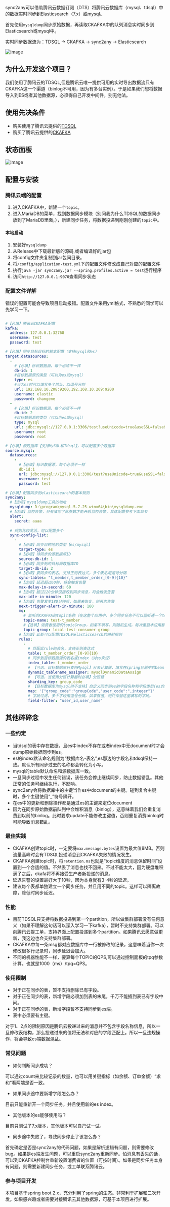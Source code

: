 sync2any可以借助腾讯云数据订阅（DTS）将腾讯云数据库（mysql、tdsql）中的数据实时同步到Elasticsearch（7.x）或mysql。

首先使用`mysqldump`同步原始数据，再读取CKAFKA中的队列消息实时同步到Elasticsearch或mysql中。

实时同步数据流为：TDSQL -> CKAFKA -> sync2any -> Elasticsearch

![image](https://cloud-1251017115.cos.ap-guangzhou.myqcloud.com/CPMS/maintenance/data_flow.png)

## 为什么开发这个项目？
我们使用了腾讯云的TDSQL,但是腾讯云唯一提供可用的实时导出数据流只有CKAFKA这一个渠道（binlog不可用，因为有多台实例）。于是如果我们想将数据导入到ES或者其他数据源，必须得自己开发中间件，别无他法。

## 使用先决条件
- 购买使用了腾讯云提供的[TDSQL](https://cloud.tencent.com/product/dcdb)
- 购买了腾讯云提供的[CKAFKA](https://cloud.tencent.com/product/ckafka)

## 状态面板
![image](https://cloud-1251017115.cos.ap-guangzhou.myqcloud.com/CPMS/maintenance/20200514160657.png)

## 配置与安装
### 腾讯云端的配置
1. 进入CKAFKA中，新建一个`topic`。
2. 进入MariaDB的菜单，找到数据同步模块（别问我为什么TDSQL的数据同步放到了MariaDB里面，），新建同步任务，将数据投递到刚刚创建的`topic`中。
#### 本地启动
1. 安装好`mysqldump`
2. 从Release中下载最新版的源码,或者编译好的jar包
3. 将config文件夹复制到jar包同目录。
4. 将`/config/application-test.yml`下的配置文件修改成自己对应的配置文件
5. 执行`java -jar sync2any.jar --spring.profiles.active = test`运行程序
6. 访问`http://127.0.0.1:9070`查看同步状态

### 配置文件详解
错误的配置可能会导致项目启动报错。配置文件采用yml格式，不熟悉的同学可以先学习一下。
```yaml

#【必填】腾讯云CKAFKA配置
kafka:
  address: 127.0.0.1:32768
  username: test
  password: test

#【必填】同步目标目标的基本配置（支持mysql和es）
target.datasources:
  -
    #【必填】标识数据源，每个必须不一样
    db-id: 1
    #目标数据源的类型（可以为es或mysql）
    type: es
    #当为es时可以填写多个地址，以逗号分割
    url: 192.168.10.208:9200,192.168.10.209:9200
    username: elastic
    password: changeme
  -
    #【必填】标识数据源，每个必须不一样
    db-id: 2
    #目标数据源的类型（可以为es或mysql）
    type: mysql
    url: jdbc:mysql://127.0.0.1:3306/test?useUnicode=true&useSSL=false&characterEncoding=UTF-8&autoReconnect=true&failOverReadOnly=false&useOldAliasMetadataBehavior=true&allowMultiQueries=true&serverTimezone=Hongkong
    username: root
    password: root

#【必填】源数据库【支持MySQL和Tdsql】，可以配置多个数据库
source.mysql:
  datasources:
    -
      #【必填】标识数据源，每个必须不一样
      db-id:1
      url: jdbc:mysql://127.0.0.1:3306/test?useUnicode=true&useSSL=false&characterEncoding=UTF-8&autoReconnect=true&failOverReadOnly=false&useOldAliasMetadataBehavior=true&allowMultiQueries=true&serverTimezone=Hongkong
      username: test
      password: test

#【必填】配置同步到elasticsearch的基本规则
sync2any:
  #【选填】mysqldump工具的地址
  mysqldump: D:\program\mysql-5.7.25-winx64\bin\mysqldump.exe
  #【选填】监控告警，只有填写了此参数才能开启监控告警，具体配置参考下面章节
  alert:
    secret: aaaa
    
  # 规则比较灵活，可以配置多个
  sync-config-list:
    -
      #【必填】同步目的地的类型【es/mysql】
      target-type: es
      #【必填】待同步的源数据库ID
      source-db-id: 1
      #【必填】同步到的目标源数据库ID
      target-db-id: 2
      #【必填】要同步的表名，支持正则表达式，多个表名用逗号分隔
      sync-tables: "t_member,t_member_order_[0-9]{10}"
      #【选填】延迟超过60秒，将会触发告警
      max-delay-in-second: 60
      #【选填】超过120分钟没接收到同步消息，将会触发告警
      max-idle-in-minute: 120
      #【选填】告警发生180分钟后，如果未恢复，则再次告警
      next-trigger-alert-in-minute: 180
      mq:
        # 监听的CKAFKA的topic名称（在这整个应用中，多个同步任务不可以监听通一个topic）
        topic-name: test-t_member
        #【选填】消费者使用的topicGroup，如果不填写，则随机生成。每次重启本应用都会从kafka的"earliest"处开始读取。
        topic-group: local-test-consumer-group
      #【选填】此处可以配置TDSQL到elasticsearch的映射规则
      rules:
        -
          # 匹配此rule的表名，支持正则表达式
          table: t_member_order_[0-9]{10}
          # 同步到目标数据源的表名或index（对es来说）
          index_table: t_member_order
          # 【可选，目标数据库只支持Mysql】分表计算器，填写在spring容器中的bean名称
          dynamic_tablename_assigner: mysqlDynamicDataAssign
          # 【可选，当使用分区计算器时必填】分区健
          sharding_key: group_code
          # 【目标数据库为mysql时不支持】自定义同步到es的字段名称和字段类型(es的类型)，字段类型请参考类：com.jte.sync2any.model.es.EsDateType
          map: '{"group_code":"groupCode","user_code":",integer"}'
          # 字段过滤，多个字段用逗号分隔。如果有值，则只保留这里填写的字段。
          field-filter: "user_id,user_name"
```
## 其他碎碎念
### 一些约定
- 当tdsql的表中存在数据，且es中index不存在或者index中无document时才会dump原始数据同步到es。
- es的index默认命名规则为“数据库名-表名”,es那边的字段名和tdsql保持一致。默认所有同步过去的名称都会转化为小写。
- mysql的table默认命名和源数据库一致。
- 一旦同步过程中发生任何错误，该任务会停止继续同步，防止数据错乱。其他正常的任务可继续执行，不影响。
- sync2any会将数据库中的主键当作es中document的主键。碰到复合主键时，多个主键使用“_”符号隔开。
- 在es中的更新和删除操作都是通过es的主键来定位document
- 因为在同步原始数据前队列中会堆积消息（binlog），这意味着我们会重复消费到以前的binlog。此时要求update不能修改主键值，否则重复消费binlog时可能导致消息错乱。


### 最佳实践
- CKAFKA创建topic时，一定要将`max.message.bytes`设置为最大值8MB。否则流量高峰时会有TDSQL投递消息到CKAFKA失败的情况发生。
- CKAFKA创建topic时，将`retention.ms`也就是“topic维度的消息保留时间”设置到一个合适的值。不然丢了消息也找不回来。不过不能太大，因为硬盘堆积满了之后，ckafa将不再接受生产者新投递的消息。
- 延迟告警的设置最好大于10秒，因为本身就有3-4秒的延迟。
- 建议每个表都单独建立一个同步任务，并且用不同的topic。这样可以隔离故障，降低时同步延迟。

### 性能
- 目前TDSQL只支持将数据投递到第一个partition，所以做集群部署没有任何意义（如果不理解这句话可以深入学习一下kafka），暂时不支持集群部署。可以向腾讯云提工单，支持界面上配置投递到多个partition。如果腾讯云愿意做更新，我这边也会支持集群部署。
- CKAFKA中每一条msg都对应数据库中一行被修改的记录，这意味着当你一次修改很多行记录时，同步延迟会加大。
- 不同的机器性能不一样，要算每个TOPIC的QPS,可以通过控制面板的tpq参数计算。也就是1000（ms）/tpq=QPS。

### 使用限制
- 对于正在同步的表，暂不支持删除已有字段。
- 对于正在同步的表，新增字段必须加到表的末尾，千万不能插到表已有字段中间。
- 对于正在同步的表，新增字段暂不支持同步到es端。
- 表中必须要有主键。

对于1、2点的限制原因是腾讯云投递过来的消息并不包含字段名称信息，所以一旦修改表结构，那么投递过来的值将无法和对应的字段匹配上。所以一旦违规操作，将会导致es端数据混乱。

### 常见问题
- 如何判断同步成功？

可以通过count来比较记录的数量，也可以用关键指标（如余额、订单金额）“求和”看两端是否一致。

- 如果同步途中要新增字段怎么办？

目前只能重新开一个同步任务，并且使用新的es index。

- 其他版本的es能够使用吗？

目前只测试了7.x版本，其他版本可以自己试一试。

- 同步途中失败了，导致同步停止了该怎么办？

首先确定是否是sync2any的代码问题，如果是解析逻辑有问题，则需要修改bug。如果是es端发生问题，可以重启sync2any重新同步。怕消息有丢失的话，可以到CKAFKA控制台重新设置消费者的位置（可按时间）。如果是同步任务本身有问题，则需要新建同步任务，或工单联系腾讯云。

### 参与项目开发
本项目基于spring boot 2.x，充分利用了spring的生态。非常利于扩展和二次开发。如果感兴趣或者需要对接腾讯云其他数据源，可基于本项目进行扩展。